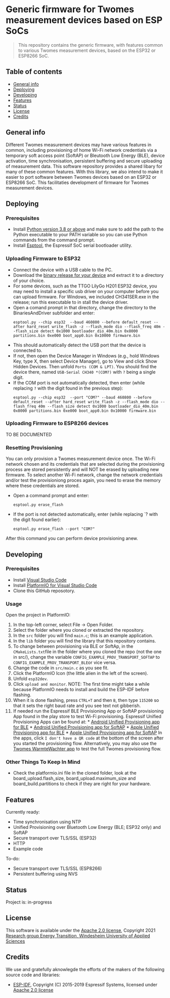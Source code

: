 # Generic firmware for Twomes measurement devices based on ESP SoCs
> This repository contains the generic firmware, with features common to various Twomes measurement devices, based on the ESP32 or ESP8266 SoC.

## Table of contents
* [General info](#general-info)
* [Deploying](#deploying)
* [Developing](#developing) 
* [Features](#features)
* [Status](#status)
* [License](#license)
* [Credits](#credits)

## General info
Different Twomes measurement devices may have various features in common, including provisioning of home Wi-Fi network credentials via a temporary soft access point (SoftAP) or Bleutooth Low Energy (BLE), device activation, time synchronisation, persistent buffering and secure uploading of measurement data. This software repository provides a shared libary for many of these common features. With this library, we also intend to make it easier to port software between Twomes devices based on an ESP32 or ESP8266 SoC. This facilitaties development of firmware for Twomes measurement devices.

## Deploying

### Prerequisites
*	Install [Python version 3.8 or above](https://docs.python.org/3/using/windows.html) and  make sure to add the path to the Python executable to your PATH variable so you can use Python commands from the command prompt.
*	Install [Esptool](https://github.com/espressif/esptool), the Espressif SoC serial bootloader utility.

### Uploading Firmware to ESP32
*	Connect the device with a USB cable to the PC.
*	Download the [binary release for your device](https://github.com/energietransitie/twomes-generic-esp-firmware/releases) and extract it to a directory of your choice.
*	For some devices, such as the TTGO LilyGo H201 ESP32 device, you may need to install a specific usb driver on your computer before you can upload firmware. For Windows, we included CH341SER.exe in the release; run this executable to in stall the device driver.
*	Open a comand prompt in that directory, change the directory to the BinariesAndDriver subfolder and enter:
	```shell
	esptool.py --chip esp32  --baud 460800 --before default_reset --after hard_reset write_flash -z --flash_mode dio --flash_freq 40m --flash_size detect 0x1000 bootloader_dio_40m.bin 0x8000 partitions.bin 0xe000 boot_app0.bin 0x10000 firmware.bin  
	```
*	This should automatically detect the USB port that the device is connected to.
*	If not, then open the Device Manager in Windows (e.g., hold Windows Key, type X, then select Device Manager), go to View and click Show Hidden Devices. Then unfold `Ports (COM & LPT)`. You should find the device there, named `USB-Serial CH340 *(COM?)` with `?` being a single digit.  
*	If the COM port is not automatically detected, then enter (while replacing `?` with the digit found in the previous step): 
	```shell
	esptool.py --chip esp32  --port "COM?" --baud 460800 --before default_reset --after hard_reset write_flash -z --flash_mode dio --flash_freq 40m --flash_size detect 0x1000 bootloader_dio_40m.bin 0x8000 partitions.bin 0xe000 boot_app0.bin 0x10000 firmware.bin  
	```
### Uploading Firmware to ESP8266 devices
TO BE DOCUMENTED

### Resetting Provisioning
You can only provision a Twomes measurement device once. The Wi-Fi network chosen and its credentials that are selected during the provisioning process are stored persistently and will NOT be erased by uploading new firmware. To select another Wi-Fi network, change the network credentials and/or test the provisioniong proces again, you need to erase the memory where these credentials are stored.
*	Open a command prompt and enter:
	```shell
	esptool.py erase_flash
	```
*	If the port is not detected automatically, enter (while replacing `?  with the digit found earlier):
	```shell
	esptool.py erase_flash --port "COM?" 
	```
After this command you can perform device provisioning anew.

## Developing 

### Prerequisites

*	Install [Visual Studio Code](https://code.visualstudio.com/download)
*	Install [PlatformIO for Visual Studio Code](https://platformio.org/install/ide?install=vscode)
*	Clone this GitHub reposotory.

### Usage  

Open the project in PlatformIO:
  1. In the top-left corner, select File -> Open Folder.
  2. Select the folder where you cloned or extracted the repository.
  3. In the `src` folder you will find `main.c`; this is an example application.
  4. In the `lib` folder you will find the library that this repository contains.
  5. To change between provisioning via BLE or SoftAp, in the `CMakeLists.txt`file in the folder where you cloned the repo (not the one in src/), change the variable `CONFIG_EXAMPLE_PROV_TRANSPORT_SOFTAP` to `CONFIG_EXAMPLE_PROV_TRANSPORT_BLE`or vice versa.
  6. Change the code in `src/main.c` as you see fit.
  7. Click the PlatformIO Icon (the little alien in the left of the screen).
  8. Unfold `esp32dev`.
  9. Click `upload and monitor`. 
NOTE: The first time might take a while because PlatformIO needs to install and build the ESP-IDF before flashing.
  10. When it is done flashing, press `CTRL+T` and then `B`, then type `115200` so that it sets the right baud rate and you see text not gibberish.
  11. If needed run the Espressif BLE Provisioning App or SoftAP provisioning App found in the play store to test Wi-Fi provisioning.
  Espressif Unified Provisioning Apps can be found at:
	* [Android Unified Provisioning app for BLE](https://play.google.com/store/apps/details?id=com.espressif.provble&hl=en&gl=US)
	* [Android Unified Provisioning app for SoftAP](https://play.google.com/store/apps/details?id=com.espressif.provsoftap&hl=en&gl=US)
	* [Apple Unified Provisioning app for BLE](https://apps.apple.com/us/app/esp-ble-provisioning/id1473590141)
  	* [Apple Unified Provisioning app for SoftAP](https://apps.apple.com/us/app/esp-softap-provisioning/id1474040630)
  In the apps, click `I don't have a QR code` at the bottom of the screen after you started the provisioning flow.
  Alternatively, you may also use the [Twomes WarmteWachter app](https://github.com/energietransitie/twomes-app-warmtewachter) to test the full Twomes provisioning flow.
  
 ### Other Things To Keep In Mind
 * Check the platformio.ini file in the cloned folder, look at the board_upload.flash_size, board_upload.maximum_size and board_build.partitions to check if they are right for your hardware.

## Features
Currently ready:

* Time synchronisation using NTP
* Unified Provisioning over Bluetooth Low Energy (BLE; ESP32 only) and SoftAP
* Secure transport over TLS/SSL (ESP32)
* HTTP
* Example code

To-do:

* Secure transport over TLS/SSL (ESP8266)
* Persistent buffering using NVS

## Status
Project is: in-progress

## License
This software is available under the [Apache 2.0 license](./LICENSE.md), Copyright 2021 [Research group Energy Transition, Windesheim University of Applied Sciences](https://windesheim.nl/energietransitie) 

## Credits

We use and gratefully aknowlegde the efforts of the makers of the following source code and libraries:

* [ESP-IDF](https://github.com/espressif/esp-idf), Copyright (C) 2015-2019 Espressif Systems, licensed under [Apache 2.0 license](https://github.com/espressif/esp-idf/blob/73db142403c6e5b763a0e1c07312200e9b622673/LICENSE)

